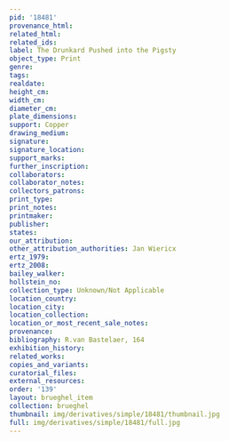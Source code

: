 ```yaml
---
pid: '18481'
provenance_html: 
related_html: 
related_ids: 
label: The Drunkard Pushed into the Pigsty
object_type: Print
genre: 
tags: 
realdate: 
height_cm: 
width_cm: 
diameter_cm: 
plate_dimensions: 
support: Copper
drawing_medium: 
signature: 
signature_location: 
support_marks: 
further_inscription: 
collaborators: 
collaborator_notes: 
collectors_patrons: 
print_type: 
print_notes: 
printmaker: 
publisher: 
states: 
our_attribution: 
other_attribution_authorities: Jan Wiericx
ertz_1979: 
ertz_2008: 
bailey_walker: 
hollstein_no: 
collection_type: Unknown/Not Applicable
location_country: 
location_city: 
location_collection: 
location_or_most_recent_sale_notes: 
provenance: 
bibliography: R.van Bastelaer, 164
exhibition_history: 
related_works: 
copies_and_variants: 
curatorial_files: 
external_resources: 
order: '139'
layout: brueghel_item
collection: brueghel
thumbnail: img/derivatives/simple/18481/thumbnail.jpg
full: img/derivatives/simple/18481/full.jpg
---
```

